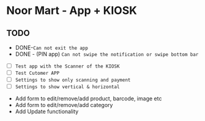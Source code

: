 # Noor Mart - App + KIOSK

## TODO

- DONE-`Can not exit the app`
- DONE - (PIN app) `Can not swipe the notification or swipe bottom bar`
- [ ] `Test app with the Scanner of the KIOSK`
- [ ] `Test Cutomer APP`
- [ ] `Settings to show only scanning and payment`
- [ ] `Settings to show vertical & horizontal`

* Add form to edit/remove/add product, barcode, image etc
* Add form to edit/remove/add category
* Add Update functionality